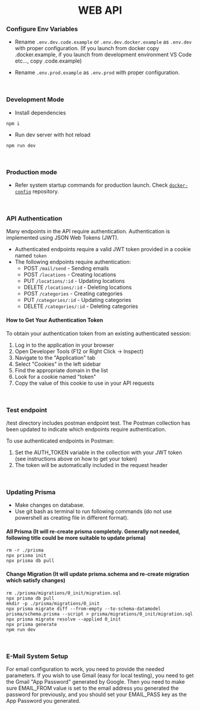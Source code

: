 <h1 id="top" align="center">WEB API</h1>

### Configure Env Variables

-   Rename `.env.dev.code.example` or `.env.dev.docker.example` as `.env.dev` with proper configuration. (If you launch from docker copy .docker.example, if you launch from development environment VS Code etc..., copy .code.example)

-   Rename `.env.prod.example` as `.env.prod` with proper configuration.

<br/>

### Development Mode

-   Install dependencies

```
npm i
```

-   Run dev server with hot reload

```
npm run dev
```

<br/>

### Production mode

-   Refer system startup commands for production launch. Check [`docker-config`](https://github.com/staucktion/docker-config) repository.

<br/>

### API Authentication

Many endpoints in the API require authentication. Authentication is implemented using JSON Web Tokens (JWT).

-   Authenticated endpoints require a valid JWT token provided in a cookie named `token`
-   The following endpoints require authentication:
    -   POST `/mail/send` - Sending emails
    -   POST `/locations` - Creating locations
    -   PUT `/locations/:id` - Updating locations
    -   DELETE `/locations/:id` - Deleting locations
    -   POST `/categories` - Creating categories
    -   PUT `/categories/:id` - Updating categories
    -   DELETE `/categories/:id` - Deleting categories

#### How to Get Your Authentication Token

To obtain your authentication token from an existing authenticated session:

1. Log in to the application in your browser
2. Open Developer Tools (F12 or Right Click → Inspect)
3. Navigate to the "Application" tab
4. Select "Cookies" in the left sidebar
5. Find the appropriate domain in the list
6. Look for a cookie named "token"
7. Copy the value of this cookie to use in your API requests

<br/>

### Test endpoint

/test directory includes postman endpoint test. The Postman collection has been updated to indicate which endpoints require authentication.

To use authenticated endpoints in Postman:

1. Set the AUTH_TOKEN variable in the collection with your JWT token (see instructions above on how to get your token)
2. The token will be automatically included in the request header

<br/>

### Updating Prisma

-   Make changes on database.
-   Use git bash as terminal to run following commands (do not use powershell as creating file in different format).

#### All Prisma (It will re-create prisma completely. Generally not needed, following title could be more suitable to update prisma)

```
rm -r ./prisma
npx prisma init
npx prisma db pull
```

#### Change Migration (It will update prisma.schema and re-create migration which satisfy changes)

```
rm ./prisma/migrations/0_init/migration.sql
npx prisma db pull
mkdir -p ./prisma/migrations/0_init
npx prisma migrate diff --from-empty --to-schema-datamodel prisma/schema.prisma --script > prisma/migrations/0_init/migration.sql
npx prisma migrate resolve --applied 0_init
npx prisma generate
npm run dev
```

<br/>

### E-Mail System Setup

For email configuration to work, you need to provide the needed parameters. If you wish to use Gmail (easy for local testing), you need to get the Gmail "App Password" generated by Google. Then you need to make sure EMAIL_FROM value is set to the email address you generated the password for previously, and you should set your EMAIL_PASS key as the App Password you generated.

<br/>
